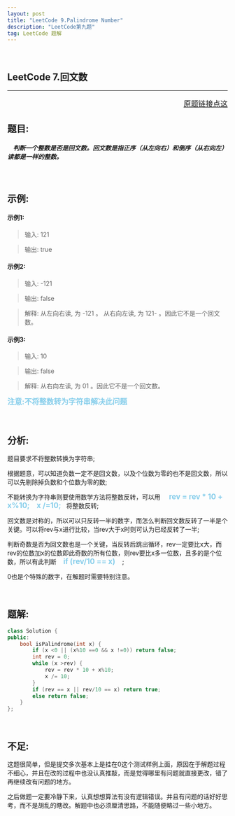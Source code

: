 ```yaml
---
layout: post
title: "LeetCode 9.Palindrome Number"
description: "LeetCode第九题"
tag: LeetCode 题解
---
```


<br />

 **LeetCode 7.回文数**
---
---
<p style="text-align:right;font-size:120%">
<a href="https://leetcode-cn.com/problems/palindrome-number/description/" target="blank">
原题链接点这
</a>
</p>

## **题目:**

##### &nbsp;&nbsp;&nbsp; 判断一个整数是否是回文数。回文数是指正序（从左向右）和倒序（从右向左）读都是一样的整数。

<br />

## **示例:**

#### 示例1:

>输入: 121

>输出: true

#### 示例2:

>输入: -121

>输出: false

>解释: 从左向右读, 为 -121 。 从右向左读, 为 121- 。因此它不是一个回文数。

####  示例3:

>输入: 10

>输出: false

>解释: 从右向左读, 为 01 。因此它不是一个回文数。

<b style="color:skyblue;font-size:1.2em">注意:不将整数转为字符串解决此问题 </b>

<br />

## **分析:**

题目要求不将整数转换为字符串;

根据题意，可以知道负数一定不是回文数，以及个位数为零的也不是回文数，所以可以先剔除掉负数和个位数为零的数;

不能转换为字符串则要使用数学方法将整数反转，可以用
&nbsp;&nbsp;&nbsp;  <b style="color:skyblue;font-size: 1.2em">rev = rev * 10 + x%10; &nbsp;&nbsp;&nbsp;x /=10;&nbsp;&nbsp;&nbsp;</b>将整数反转;

回文数是对称的，所以可以只反转一半的数字，而怎么判断回文数反转了一半是个关键。可以将rev与x进行比较，当rev大于x时则可认为已经反转了一半;

判断奇数是否为回文数也是一个关键，当反转后跳出循环，rev一定要比x大，而rev的位数加x的位数即此奇数的所有位数，则rev要比x多一位数，且多的是个位数，所以有此判断<b style="color:skyblue;font-size: 1.2em">&nbsp;&nbsp;&nbsp; if  (rev/10 == x) &nbsp;&nbsp;&nbsp;</b>;

0也是个特殊的数字，在解题时需要特别注意。

<br />

## **题解:**

```C++
class Solution {
public:
    bool isPalindrome(int x) {
        if (x <0 || (x%10 ==0 && x !=0)) return false;
        int rev = 0;
        while (x >rev) {
            rev = rev * 10 + x%10;
            x /= 10;
        }
        if (rev == x || rev/10 == x) return true;
        else return false;
    }
};
````

<br />

## **不足:**

这题很简单，但是提交多次基本上是挂在0这个测试样例上面，原因在于解题过程不细心，并且在改的过程中也没认真推敲，而是觉得哪里有问题就直接更改，错了再继续改有问题的地方。

之后做题一定要冷静下来，认真想想算法有没有逻辑错误。并且有问题的话好好思考，而不是胡乱的瞎改。解题中也必须厘清思路，不能随便略过一些小地方。
